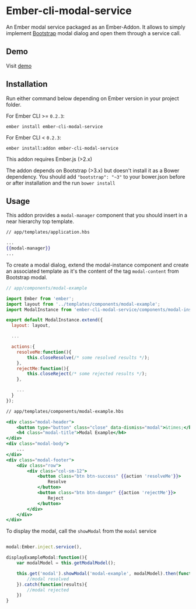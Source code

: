 # Ember-cli-modal-service

An Ember modal service packaged as an Ember-Addon. It allows to simply implement [Bootstrap](http://getbootstrap.com/javascript/#modals) modal dialog and open them through a service call.

## Demo

Visit [demo](http://www.arexo.be/demo/ember-cli-modal-service)

## Installation

Run either command below depending on Ember version in your project folder.

For Ember CLI >= `0.2.3`:

```shell
ember install ember-cli-modal-service
```

For Ember CLI < `0.2.3`:

```shell
ember install:addon ember-cli-modal-service
```

This addon requires Ember.js (>2.x)

The addon depends on Bootstrap (>3.x) but doesn't install it as a Bower dependency. You should add `"bootstrap": "~3"` to your bower.json before or after installation and the run `bower install`

## Usage

This addon provides a `modal-manager` component that you should insert in a near hierarchy top template.

```handlebars
// app/templates/application.hbs

...
{{modal-manager}}
...
```

To create a modal dialog, extend the modal-instance component and create an associated template as it's the content of the tag `modal-content` from Bootstrap modal.

```javascript
// app/components/modal-example

import Ember from 'ember';
import layout from '../templates/components/modal-example';
import ModalInstance from 'ember-cli-modal-service/components/modal-instance';

export default ModalInstance.extend({
  layout: layout,

  ...

  actions:{
  	resolveMe:function(){
  		this.closeResolve(/* some resolved results */);
  	},
  	rejectMe:function(){
  		this.closeReject(/* some rejected results */);
  	},

  	...
  }
});

```

```handlebars
// app/templates/components/modal-example.hbs

<div class="modal-header">
	<button type="button" class="close" data-dismiss="modal">&times;</button>
	<h4 class="modal-title">Modal Example</h4>
</div>
<div class="modal-body">
	...
</div>
<div class="modal-footer">
	<div class="row">
		<div class="col-sm-12">
			<button class="btn btn-success" {{action 'resolveMe'}}>
				Resolve
			</button>
			<button class="btn btn-danger" {{action 'rejectMe'}}>
				Reject
			</button>
		</div>
	</div>
</div>
```

To display the modal, call the `showModal` from the `modal` service

```javascript

modal:Ember.inject.service(),

displayExampleModal:function(){
	var modalModel = this.getModalModel();

	this.get('modal').showModal('modal-example', modalModel).then(function(results){
		//modal resolved
	}).catch(function(results){
		//modal rejected
	})
}

```










